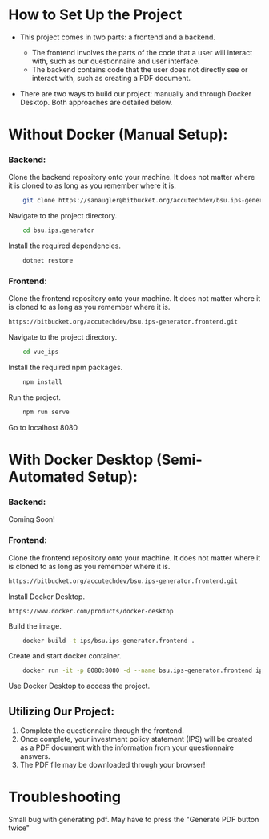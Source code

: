 # How to Set Up the Project
- This project comes in two parts: a frontend and a backend.
    - The frontend involves the parts of the code that a user will interact with, such as our questionnaire and user interface.
    - The backend contains code that the user does not directly see or interact with, such as creating a PDF document.

- There are two ways to build our project: manually and through Docker Desktop. Both approaches are detailed below.

# Without Docker (Manual Setup):
### Backend:

Clone the backend repository onto your machine. It does not matter where it is cloned to as long as you remember where it is.
```bash
    git clone https://sanaugler@bitbucket.org/accutechdev/bsu.ips-generator.backend.git
```

Navigate to the project directory.
```bash
    cd bsu.ips.generator
```

Install the required dependencies.
```bash
    dotnet restore
```

### Frontend:

Clone the frontend repository onto your machine. It does not matter where it is cloned to as long as you remember where it is.
```bash
https://bitbucket.org/accutechdev/bsu.ips-generator.frontend.git
```

Navigate to the project directory.
```bash
    cd vue_ips
```

Install the required npm packages.
```bash
    npm install
```

Run the project.
```bash
    npm run serve
```

Go to localhost 8080


# With Docker Desktop (Semi-Automated Setup):
### Backend:

Coming Soon!

### Frontend:
Clone the frontend repository onto your machine. It does not matter where it is cloned to as long as you remember where it is.
```bash
https://bitbucket.org/accutechdev/bsu.ips-generator.frontend.git
```

Install Docker Desktop.
```
https://www.docker.com/products/docker-desktop
```

Build the image.
```bash
    docker build -t ips/bsu.ips-generator.frontend .
```

Create and start docker container.
```bash
    docker run -it -p 8080:8080 -d --name bsu.ips-generator.frontend ips/bsu.ips-generator.frontend
```

Use Docker Desktop to access the project.

## Utilizing Our Project: 
1. Complete the questionnaire through the frontend.
1. Once complete, your investment policy statement (IPS) will be created as a PDF document with the information from your questionnaire answers.
1. The PDF file may be downloaded through your browser!

# Troubleshooting

Small bug with generating pdf. May have to press the "Generate PDF button twice"

